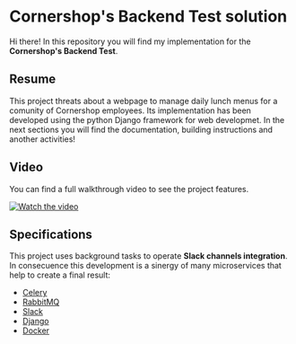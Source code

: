 # Cornershop's Backend Test solution

Hi there! In this repository you will find my implementation for the **Cornershop's Backend Test**. 


## Resume
This project threats about a webpage to manage daily lunch menus for a comunity of Cornershop employees. Its implementation has been developed using the python Django framework for web developmet. In the next sections you will find the documentation, building instructions and another activities!


## Video
You can find a full walkthrough video to see the project features.

[![Watch the video](https://i.imgur.com/wEHDbPs.png)](https://youtu.be/RND7s5csZW0)

## Specifications

This project uses background tasks to operate **Slack channels integration**. In consecuence this development is a sinergy of many microservices that help to create a final result:

* [Celery](https://docs.celeryproject.org/en/stable/getting-started/introduction.html)
* [RabbitMQ](https://www.rabbitmq.com/)
* [Slack](https://slack.com/intl/en-cr/)
* [Django](https://www.djangoproject.com/)
* [Docker](https://www.docker.com/)

